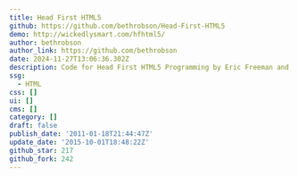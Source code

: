 ```yaml
---
title: Head First HTML5
github: https://github.com/bethrobson/Head-First-HTML5
demo: http://wickedlysmart.com/hfhtml5/
author: bethrobson
author_link: https://github.com/bethrobson
date: 2024-11-27T13:06:36.302Z
description: Code for Head First HTML5 Programming by Eric Freeman and Elisabeth Robson
ssg:
  - HTML
css: []
ui: []
cms: []
category: []
draft: false
publish_date: '2011-01-18T21:44:47Z'
update_date: '2015-10-01T18:48:22Z'
github_star: 217
github_fork: 242
---
```

